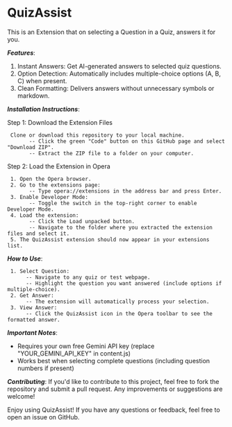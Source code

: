 # QuizAssist
This is an Extension that on selecting a Question in a Quiz, answers it for you.

***Features***:
   1. Instant Answers: Get AI-generated answers to selected quiz questions.
   2. Option Detection: Automatically includes multiple-choice options (A, B, C) when present.
   3. Clean Formatting: Delivers answers without unnecessary symbols or markdown.

***Installation Instructions***:
> > 
   Step 1: Download the Extension Files
   
     Clone or download this repository to your local machine.
           -- Click the green "Code" button on this GitHub page and select "Download ZIP".
           -- Extract the ZIP file to a folder on your computer.
 
   Step 2: Load the Extension in Opera
   
     1. Open the Opera browser.
     2. Go to the extensions page:
           -- Type opera://extensions in the address bar and press Enter.
     3. Enable Developer Mode:
           -- Toggle the switch in the top-right corner to enable Developer Mode.
     4. Load the extension:
           -- Click the Load unpacked button.
           -- Navigate to the folder where you extracted the extension files and select it.
     5. The QuizAssist extension should now appear in your extensions list.

***How to Use***:

     1. Select Question:
          -- Navigate to any quiz or test webpage.
          -- Highlight the question you want answered (include options if multiple-choice).
     2. Get Answer:
          -- The extension will automatically process your selection.
     3. View Answer:
          -- Click the QuizAssist icon in the Opera toolbar to see the formatted answer.

***Important Notes***:
   - Requires your own free Gemini API key (replace "YOUR_GEMINI_API_KEY" in content.js)
   - Works best when selecting complete questions (including question numbers if present)

***Contributing***:
   If you'd like to contribute to this project, feel free to fork the repository and submit a pull request. Any improvements or suggestions are welcome!

Enjoy using QuizAssist! If you have any questions or feedback, feel free to open an issue on GitHub.
